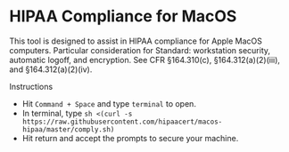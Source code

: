 # HIPAA Compliance for MacOS
This tool is designed to assist in HIPAA compliance for Apple MacOS computers. Particular consideration for Standard: workstation security, automatic logoff, and encryption. See CFR §164.310(c), §164.312(a)(2)(iii), and §164.312(a)(2)(iv).

Instructions
* Hit `Command + Space` and type `terminal` to open.
* In terminal, type `sh <(curl -s https://raw.githubusercontent.com/hipaacert/macos-hipaa/master/comply.sh)`
* Hit return and accept the prompts to secure your machine.

